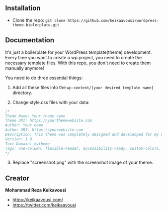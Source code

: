 ## Installation

- Clone the repo: `git clone https://github.com/keikaavousi/wordpress-theme-biolerplate.git`

## Documentation

It's just a boilerplate for your WordPress template(theme) development. Every time you want to create a wp project, you need to create the necessary template files. With this repo, you don't need to create them manually anymore!
<br>

You need to do three essential things:

1. Add all these files into the `wp-content/[your desired template name]` directory.

2. Change style.css files with your data:

```css
/*
Theme Name: Your theme name 
Theme URI: https://yourthemewebsite.com
Author: Your name
Author URI: https://yourwebsite.com
Description: This theme was completely designed and develeoped for my website
Version: 1.0
Text Domain: mytheme
Tags: one-column, flexible-header, accessibility-ready, custom-colors, custom-menu, custom-logo, editor-style, featured-images, footer-widgets, rtl-language-support, sticky-post, threaded-comments, translation-ready
*/
```

3. Replace "screenshot.png" with the screenshot image of your theme.

## Creator

**Mohammad Reza Keikavousi**

- <https://keikaavousi.com/>
- <https://twitter.com/keikaavousi>
